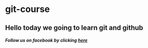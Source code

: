 # git-course
## Hello today we going to learn git and github
##### Follow us on facebook by clicking [here](https://www.facebook.com/bouras.monsef/)
